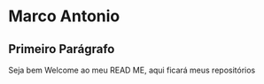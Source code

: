 # Marco Antonio

## Primeiro Parágrafo

Seja bem Welcome ao meu READ ME, aqui ficará meus repositórios
